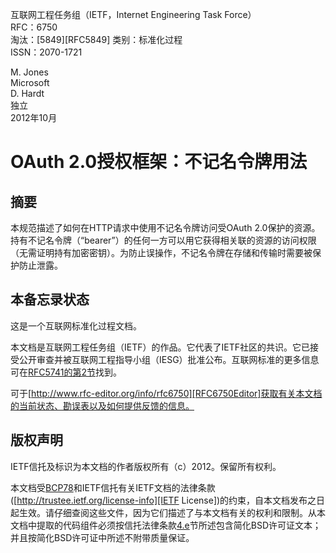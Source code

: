 互联网工程任务组（IETF，Internet Engineering Task Force）  
RFC：6750  
淘汰：[5849][RFC5849] 
类别：标准化过程  
ISSN：2070-1721  


M. Jones  
Microsoft  
D. Hardt  
独立  
2012年10月


# OAuth 2.0授权框架：不记名令牌用法
## 摘要
本规范描述了如何在HTTP请求中使用不记名令牌访问受OAuth 2.0保护的资源。持有不记名令牌（“bearer”）的任何一方可以用它获得相关联的资源的访问权限（无需证明持有加密密钥）。为防止误操作，不记名令牌在存储和传输时需要被保护防止泄露。
## 本备忘录状态
这是一个互联网标准化过程文档。

本文档是互联网工程任务组（IETF）的作品。它代表了IETF社区的共识。它已接受公开审查并被互联网工程指导小组（IESG）批准公布。互联网标准的更多信息可在[RFC5741的第2节][RFC5741#2]找到。

可于[http://www.rfc-editor.org/info/rfc6750][RFC6750Editor]获取有关本文档的当前状态、勘误表以及如何提供反馈的信息。
## 版权声明
IETF信托及标识为本文档的作者版权所有（c）2012。保留所有权利。

本文档受[BCP78][PCB78]和IETF信托有关IETF文档的法律条款 ([http://trustee.ietf.org/license-info][IETF License])的约束，自本文档发布之日起生效。请仔细查阅这些文件，因为它们描述了与本文档有关的权利和限制。从本文档中提取的代码组件必须按信托法律条款[4.e][TrustLegalProvisions#4.e]节所述包含简化BSD许可证文本；并且按简化BSD许可证中所述不附带质量保证。

[RFC5741#2]:http://tools.ietf.org/html/rfc5741#section-2 "RFC5741第二节"
[RFC6750Editor]: http://www.rfc-editor.org/info/rfc6750 "RFC6750Editor"
[PCB78]: http://tools.ietf.org/html/bcp78 "PCB78"
[IETF License]: http://trustee.ietf.org/license-info "IETF文档的法律条款"
[TrustLegalProvisions#4.e]: http://tools.ietf.org/html/rfc6749#section-4 "信托法律条款4.e"

